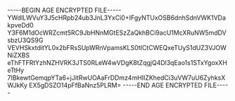 -----BEGIN AGE ENCRYPTED FILE-----
YWdlLWVuY3J5cHRpb24ub3JnL3YxCi0+IFgyNTUxOSB6dnhSdnVWK1VDakpveDd0
Y3F6M1dOcWRZcmt5RC9JbHNnMGtESzZaQkhBCi9acU1McXRuNW5mdDVsbzU3QS9G
VEVHSkxtditYL0x2bFRsSUpWRnVpamsKLS0tICtCWEQxeTUyS1dUZ3VJOWNiZXBS
eThFTFRtYzhNZHVRK3JTS0RLeW4wVDgK8tZqgjQ4Dl3qEao1s1STxYgoxXHeTtHy
7IBkewtGemqpYTa6+jJitRwUOAaFrDDmz4mHIIZKhedCi3uVW7uU6ZyhksXWJkKy
EX5gDSZO14pFfBaNnz5PLRM=
-----END AGE ENCRYPTED FILE-----
